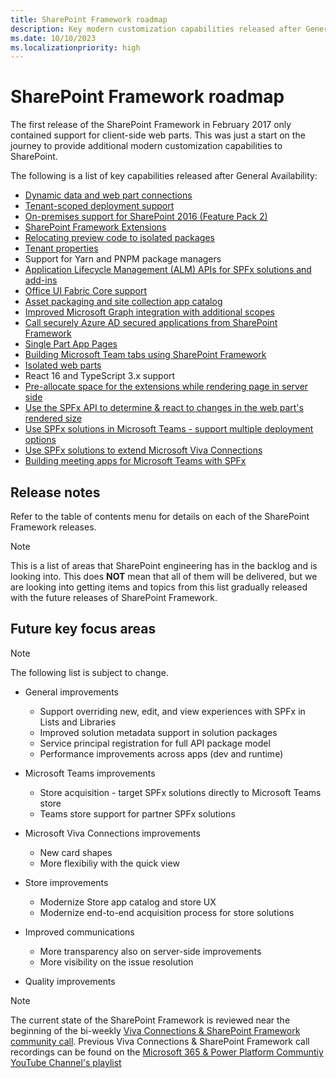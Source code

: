 ```yaml
---
title: SharePoint Framework roadmap
description: Key modern customization capabilities released after General Availability.
ms.date: 10/10/2023
ms.localizationpriority: high
---
```


# SharePoint Framework roadmap

The first release of the SharePoint Framework in February 2017 only contained support for client-side web parts. This was just a start on the journey to provide additional modern customization capabilities to SharePoint.

The following is a list of key capabilities released after General Availability:

- [Dynamic data and web part connections](./dynamic-data.md)
- [Tenant-scoped deployment support](./tenant-scoped-deployment.md)
- [On-premises support for SharePoint 2016 (Feature Pack 2)](./sharepoint-2016-support.md)
- [SharePoint Framework Extensions](./extensions/overview-extensions.md)
- [Relocating preview code to isolated packages](./try-preview-capabilities.md)
- [Tenant properties](./tenant-properties.md)
- Support for Yarn and PNPM package managers
- [Application Lifecycle Management (ALM) APIs for SPFx solutions and add-ins](../apis/alm-api-for-spfx-add-ins.md)
- [Office UI Fabric Core support](https://developer.microsoft.com/office/blogs/improved-support-for-office-ui-fabric-core)
- [Asset packaging and site collection app catalog](../general-development/site-collection-app-catalog.md)
- [Improved Microsoft Graph integration with additional scopes](./use-msgraph.md)
- [Call securely Azure AD secured applications from SharePoint Framework](./use-aadhttpclient.md)
- [Single Part App Pages](./web-parts/single-part-app-pages.md)
- [Building Microsoft Team tabs using SharePoint Framework](./integrate-with-teams-introduction.md)
- [Isolated web parts](./web-parts/isolated-web-parts.md)
- React 16 and TypeScript 3.x support
- [Pre-allocate space for the extensions while rendering page in server side](./extensions/basics/preallocated-space-placeholders.md)
- [Use the SPFx API to determine & react to changes in the web part's rendered size](./web-parts/basics/determine-web-part-width.md)
- [Use SPFx solutions in Microsoft Teams - support multiple deployment options](./deployment-spfx-teams-solutions.md)
- [Use SPFx solutions to extend Microsoft Viva Connections](./viva/overview-viva-connections.md)
- [Building meeting apps for Microsoft Teams with SPFx](./build-for-teams-meeting-app.md)

## Release notes

Refer to the table of contents menu for details on each of the SharePoint Framework releases.

> [!NOTE]
> This is a list of areas that SharePoint engineering has in the backlog and is looking into. This does **NOT** mean that all of them will be delivered, but we are looking into getting items and topics from this list gradually released with the future releases of SharePoint Framework.

## Future key focus areas

> [!NOTE]
> The following list is subject to change.

- General improvements
  - Support overriding new, edit, and view experiences with SPFx in Lists and Libraries
  - Improved solution metadata support in solution packages
  - Service principal registration for full API package model
  - Performance improvements across apps (dev and runtime)

- Microsoft Teams improvements
  - Store acquisition - target SPFx solutions directly to Microsoft Teams store
  - Teams store support for partner SPFx solutions

- Microsoft Viva Connections improvements
  - New card shapes
  - More flexibiliy with the quick view

- Store improvements
  - Modernize Store app catalog and store UX
  - Modernize end-to-end acquisition process for store solutions

- Improved communications
  - More transparency also on server-side improvements
  - More visibility on the issue resolution
- Quality improvements

> [!NOTE]
> The current state of the SharePoint Framework is reviewed near the beginning of the bi-weekly [Viva Connections & SharePoint Framework community call](https://aka.ms/community/calls). Previous Viva Connections & SharePoint Framework call recordings can be found on the [Microsoft 365 & Power Platform Communtiy YouTube Channel's playlist](https://www.youtube.com/watch?v=z4_5_IQjYRQ&list=PLR9nK3mnD-OXdcwfcHGsGr78nHWLRsv1x)
